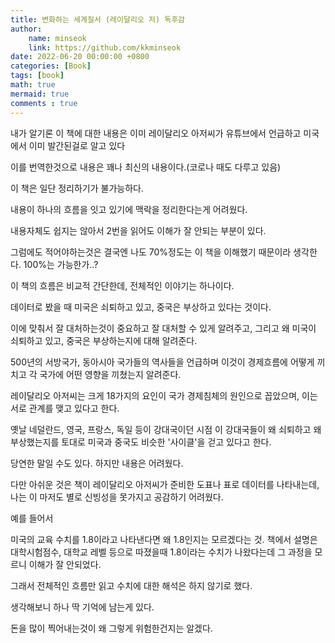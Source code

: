 ```yaml
---
title: 변화하는 세계질서 (레이달리오 저) 독후감
author: 
    name: minseok
    link: https://github.com/kkminseok
date: 2022-06-20 00:00:00 +0800
categories: [Book]
tags: [book]
math: true
mermaid: true
comments : true
---
```



내가 알기론 이 책에 대한 내용은 이미 레이달리오 아저씨가 유튜브에서 언급하고 미국에서 이미 발간된걸로 알고 있다

이를 번역한것으로 내용은 꽤나 최신의 내용이다.(코로나 때도 다루고 있음)

이 책은 일단 정리하기가 불가능하다.

내용이 하나의 흐름을 잇고 있기에 맥락을 정리한다는게 어려웠다.

내용자체도 쉽지는 않아서 2번을 읽어도 이해가 잘 안되는 부분이 있다.

그럼에도 적어야하는것은 결국엔 나도 70%정도는 이 책을 이해했기 때문이라 생각한다. 100%는 가능한가..?

이 책의 흐름은 비교적 간단한데, 전체적인 이야기는 하나이다.

데이터로 봤을 때 미국은 쇠퇴하고 있고, 중국은 부상하고 있다는 것이다.

이에 맞춰서 잘 대처하는것이 중요하고 잘 대처할 수 있게 알려주고, 그리고 왜 미국이 쇠퇴하고 있고, 중국은 부상하는지에 대해 알려준다.

500년의 서방국가, 동아시아 국가들의 역사들을 언급하며 이것이 경제흐름에 어떻게 끼치고 각 국가에 어떤 영향을 끼쳤는지 알려준다.

레이달리오 아저씨는 크게 18가지의 요인이 국가 경제침체의 원인으로 꼽았으며, 이는 서로 관계를 맺고 있다고 한다.

옛날 네덜란드, 영국, 프랑스, 독일 등이 강대국이던 시점 이 강대국들이 왜 쇠퇴하고 왜 부상했는지를 토대로 미국과 중국도 비슷한 '사이클'을 걷고 있다고 한다.

당연한 말일 수도 있다. 하지만 내용은 어려웠다.

다만 아쉬운 것은 책이 레이달리오 아저씨가 준비한 도표나 표로 데이터를 나타내는데, 나는 이 마저도 별로 신빙성을 못가지고 공감하기 어려웠다.

예를 들어서

미국의 교육 수치를 1.8이라고 나타낸다면 왜 1.8인지는 모르겠다는 것. 책에서 설명은 대학시험점수, 대학교 레벨 등으로 따졌을때 1.8이라는 수치가 나왔다는데 그 과정을 모르니 이해가 잘 안되었다.

그래서 전체적인 흐름만 읽고 수치에 대한 해석은 하지 않기로 했다. 

생각해보니 하나 딱 기억에 남는게 있다.

돈을 많이 찍어내는것이 왜 그렇게 위험한건지는 알겠다.